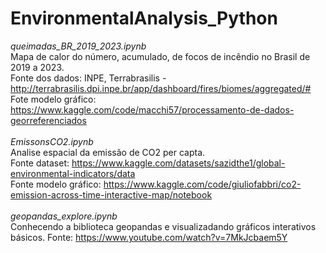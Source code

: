 # EnvironmentalAnalysis_Python

*queimadas_BR_2019_2023.ipynb* <br />
Mapa de calor do número, acumulado, de focos de incêndio no Brasil de 2019 a 2023. <br />
Fonte dos dados: INPE, Terrabrasilis - http://terrabrasilis.dpi.inpe.br/app/dashboard/fires/biomes/aggregated/# <br />
Fote modelo gráfico: https://www.kaggle.com/code/macchi57/processamento-de-dados-georreferenciados <br />
<br />
*EmissonsCO2.ipynb* <br />
Analise espacial da emissão de CO2 per capta.<br />
Fonte dataset: https://www.kaggle.com/datasets/sazidthe1/global-environmental-indicators/data <br />
Fonte modelo gráfico: https://www.kaggle.com/code/giuliofabbri/co2-emission-across-time-interactive-map/notebook <br />
<br />
*geopandas_explore.ipynb* <br />
Conhecendo a biblioteca geopandas e visualizadando gráficos interativos básicos.
Fonte: https://www.youtube.com/watch?v=7MkJcbaem5Y
